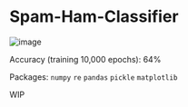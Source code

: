 # Spam-Ham-Classifier

![image](https://github.com/user-attachments/assets/98805c7a-4585-44d5-a751-d97329b295cf)

Accuracy (training 10,000 epochs): 64%

Packages: `numpy` `re` `pandas` `pickle` `matplotlib`

WIP
